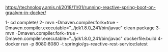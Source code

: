 https://technology.amis.nl/2018/11/01/running-reactive-spring-boot-on-graalvm-in-docker/

1- cd complete/
2- mvn -Dmaven.compiler.fork=true -Dmaven.compiler.executable="../jdk1.8.0_241/bin/javac" clean package
3- mvn -Dmaven.compiler.fork=true -Dmaven.compiler.executable="../jdk1.8.0_241/bin/javac" dockerfile:build
4- docker run -p 8080:8080 -t springio/gs-reactive-rest-service:latest

